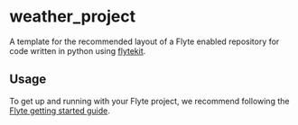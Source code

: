 # weather_project

A template for the recommended layout of a Flyte enabled repository for code written in python using [flytekit](https://docs.flyte.org/en/latest/api/flytekit/docs_index.html).

## Usage

To get up and running with your Flyte project, we recommend following the
[Flyte getting started guide](https://docs.flyte.org/en/latest/getting_started_with_workflow_development/index.html).

